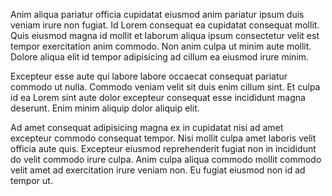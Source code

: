 Anim aliqua pariatur officia cupidatat eiusmod anim pariatur ipsum duis veniam irure non fugiat. Id Lorem consequat ea cupidatat consequat mollit. Quis eiusmod magna id mollit et laborum aliqua ipsum consectetur velit est tempor exercitation anim commodo. Non anim culpa ut minim aute mollit. Dolore aliqua elit id tempor adipisicing ad cillum ea eiusmod irure minim.

Excepteur esse aute qui labore labore occaecat consequat pariatur commodo ut nulla. Commodo veniam velit sit duis enim cillum sint. Et culpa id ea Lorem sint aute dolor excepteur consequat esse incididunt magna deserunt. Enim minim aliquip dolor aliquip elit.

Ad amet consequat adipisicing magna ex in cupidatat nisi ad amet excepteur commodo consequat tempor. Nisi mollit culpa amet laboris velit officia aute quis. Excepteur eiusmod reprehenderit fugiat non in incididunt do velit commodo irure culpa. Anim culpa aliqua commodo mollit commodo velit amet ad exercitation irure veniam non. Eu fugiat eiusmod non id ad tempor ut.